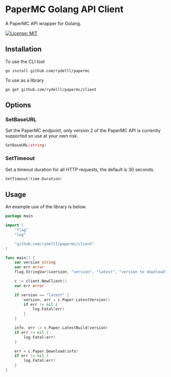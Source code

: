 # PaperMC Golang API Client

A PaperMC API wrapper for Golang.

[![License: MIT](https://img.shields.io/badge/License-MIT-yellow.svg)](https://opensource.org/licenses/MIT)

## Installation

To use the CLI tool

```
go install github.com/rydelll/papermc
```

To use as a library

```
go get github.com/rydelll/papermc/client
```

## Options

### SetBaseURL

Set the PaperMC endpoint, only version 2 of the PaperMC API is currently supported so use at your own risk.

```go
SetBaseURL(string)
```

### SetTimeout

Set a timeout duration for all HTTP requests, the default is 30 seconds.

```go
SetTimeout(time.Duration)
```

## Usage

An example use of the library is below.

```go
package main

import (
	"flag"
	"log"

	"github.com/rydelll/papermc/client"
)

func main() {
	var version string
	var err error
	flag.StringVar(&version, "version", "latest", "version to download")

	c := client.NewClient()
	var err error

	if version == "latest" {
		version, err = c.Paper.LatestVersion()
		if err != nil {
			log.Fatal(err)
		}
	}

	info, err := c.Paper.LatestBuild(version)
	if err != nil {
		log.Fatal(err)
	}

	err = c.Paper.Download(info)
	if err != nil {
		log.Fatal(err)
	}
}
```
